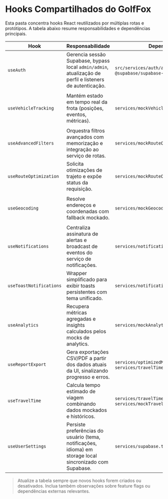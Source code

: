 # Hooks Compartilhados do GolfFox

Esta pasta concentra hooks React reutilizados por múltiplas rotas e protótipos. A tabela abaixo resume responsabilidades e dependências principais.

| Hook | Responsabilidade | Dependências | Consumidores típicos |
| --- | --- | --- | --- |
| `useAuth` | Gerencia sessão Supabase, bypass local `admin/admin`, atualização de perfil e listeners de autenticação. | `src/services/auth/authService.ts`, `@supabase/supabase-js` | Layout raiz via `AppProvider`, páginas protegidas e protótipos em `views/`.【F:hooks/useAuth.ts†L1-L118】【F:app/providers.tsx†L31-L82】 |
| `useVehicleTracking` | Mantém estado em tempo real da frota (posições, eventos, métricas). | `services/mockVehicleTrackingService.ts` | Dashboards de frota, mapas ao vivo e relatórios de operações.【F:hooks/useVehicleTracking.ts†L1-L120】【F:services/mockVehicleTrackingService.ts†L1-L160】 |
| `useAdvancedFilters` | Orquestra filtros avançados com memorização e integração ao serviço de rotas. | `services/mockRouteOptimizationService.ts` | Painel administrativo (`app/admin`), listagens de rotas e microfrontends Vite.【F:hooks/useAdvancedFilters.ts†L1-L118】【F:app/admin/page.tsx†L1-L80】 |
| `useRouteOptimization` | Solicita otimizações de trajeto e expõe status da requisição. | `services/mockRouteOptimizationService.ts` | Ferramentas de planejamento de rotas e scripts de automação. 【F:hooks/useRouteOptimization.ts†L1-L116】 |
| `useGeocoding` | Resolve endereços e coordenadas com fallback mockado. | `services/mockGeocodingService.ts` | Fluxos de cadastro/edição de rotas e painéis de mapa.【F:hooks/useGeocoding.ts†L1-L115】【F:services/mockGeocodingService.ts†L1-L120】 |
| `useNotifications` | Centraliza assinatura de alertas e broadcast de eventos do serviço de notificações. | `services/notificationService.ts` | Barras de alerta globais, toasts e dashboards de incidentes.【F:hooks/useNotifications.ts†L1-L120】【F:services/notificationService.ts†L1-L120】 |
| `useToastNotifications` | Wrapper simplificado para exibir toasts persistentes com tema unificado. | `services/notificationService.ts` | Componentes client-side que precisam disparar feedback rápido.【F:hooks/useToastNotifications.ts†L1-L120】 |
| `useAnalytics` | Recupera métricas agregadas e insights calculados pelos mocks de analytics. | `services/mockAnalyticsService.ts` | Painéis executivos e widgets de tendências.【F:hooks/useAnalytics.ts†L1-L120】【F:services/mockAnalyticsService.ts†L1-L80】 |
| `useReportExport` | Gera exportações CSV/PDF a partir dos dados atuais da UI, sinalizando progresso e erros. | `services/optimizedMapsService.ts`, `services/travelTimeService.ts` | Botões de exportação nos relatórios administrativos.【F:hooks/useReportExport.ts†L1-L116】 |
| `useTravelTime` | Calcula tempo estimado de viagem combinando dados mockados e históricos. | `services/travelTimeService.ts`, `services/mockTravelTimeService.ts` | Planejamento operacional e recomendações para motoristas.【F:hooks/useTravelTime.ts†L1-L120】【F:services/travelTimeService.ts†L1-L160】 |
| `useUserSettings` | Persiste preferências do usuário (tema, notificações, idioma) em storage local sincronizado com Supabase. | `services/supabase.ts` | Controles de preferências no painel administrativo e apps Vite.【F:hooks/useUserSettings.ts†L1-L120】【F:services/supabase.ts†L1-L160】 |

> Atualize a tabela sempre que novos hooks forem criados ou desativados. Inclua também observações sobre feature flags ou dependências externas relevantes.
